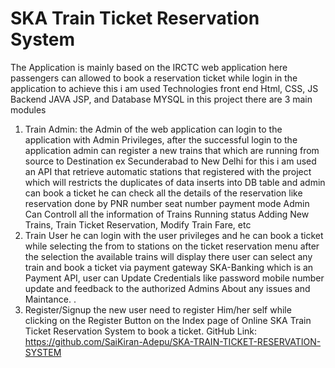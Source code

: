 # SKA Train Ticket Reservation System
The Application is mainly based on the IRCTC web application here passengers can allowed to book a reservation ticket while login in the application 
to achieve this i am used Technologies front end Html, CSS, JS Backend JAVA JSP, and Database MYSQL
in this project there are 3 main modules  
1. Train Admin: the Admin of the web application can login to the application with Admin Privileges, after the successful login to the application admin can register a new trains that which are running from source to Destination ex Secunderabad to New Delhi for this i am used an API that retrieve automatic stations that registered with the project which will restricts the duplicates of data inserts into DB table and admin can book a ticket he can check all the details of the reservation like reservation done by PNR number seat number payment mode Admin Can Controll all the information of Trains Running status Adding New Trains, Train Ticket Reservation, Modify Train Fare, etc
2. Train User he can login with the user privileges and he can book a ticket while selecting the from to stations on the ticket reservation menu after the selection the available trains will display there user can select any train and book a ticket via payment gateway SKA-Banking which is an Payment API, user can Update Credentials like password mobile number update and feedback to the authorized Admins About any issues and Maintance. .
3. Register/Signup the new user need to register Him/her self while clicking on the Register Button on the Index page of Online SKA Train Ticket Reservation System to book a ticket.
GitHub Link: https://github.com/SaiKiran-Adepu/SKA-TRAIN-TICKET-RESERVATION-SYSTEM
 
